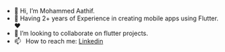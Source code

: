 - 👋 Hi, I’m Mohammed Aathif.
- 🌱 Having 2+ years of Experience in creating mobile apps using Flutter. ❤️
- 💞️ I’m looking to collaborate on flutter projects.
- 📫  How to reach me: [Linkedin](https://www.linkedin.com/in/mohammed-aathif-87a256200)

<!---
MohammedAathif/MohammedAathif is a ✨ special ✨ repository because its `README.md` (this file) appears on your GitHub profile.
You can click the Preview link to take a look at your changes.
--->

